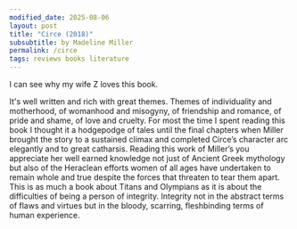 ```yaml
---
modified_date: 2025-08-06
layout: post
title: "Circe (2018)"
subsubtitle: by Madeline Miller
permalink: /circe
tags: reviews books literature
---
```


I can see why my wife Z loves this book.
<!--more-->
It's well written and rich with great themes.
Themes of individuality and motherhood, of womanhood and misogyny, of friendship and romance, of pride and shame, of love and cruelty.
For most the time I spent reading this book I thought it a hodgepodge of tales until the final chapters when Miller brought the story to a sustained climax and completed Circe’s character arc elegantly and to great catharsis.
Reading this work of Miller’s you appreciate her well earned knowledge not just of Ancient Greek mythology but also of the Heraclean efforts women of all ages have undertaken to remain whole and true despite the forces that threaten to tear them apart.
This is as much a book about Titans and Olympians as it is about the difficulties of being a person of integrity.
Integrity not in the abstract terms of flaws and virtues but in the bloody, scarring, fleshbinding terms of human experience.
